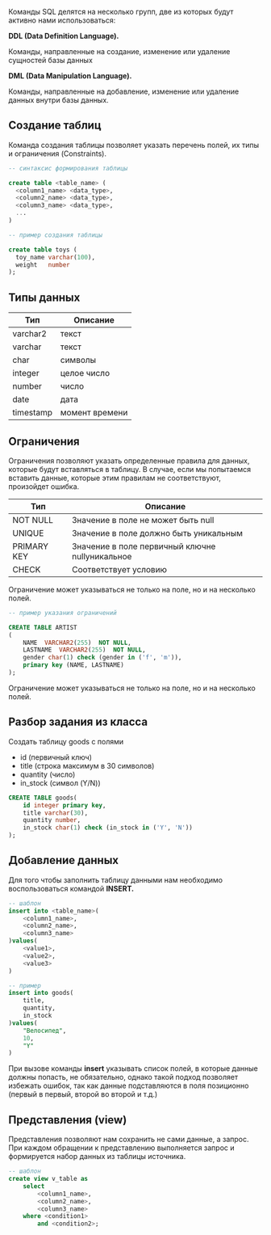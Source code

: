 Команды SQL делятся на несколько групп, две из которых будут активно нами использоваться:

**DDL (Data Definition Language).** 

Команды, направленные на создание, изменение или удаление сущностей базы данных

**DML (Data Manipulation Language).**

Команды, направленные на добавление, изменение или удаление данных внутри базы данных. 

## **Создание таблиц**

Команда создания таблицы позволяет указать перечень полей, их типы и ограничения (Constraints).

```sql
-- синтаксис формирования таблицы

create table <table_name> (
  <column1_name> <data_type>,
  <column2_name> <data_type>,
  <column3_name> <data_type>,
  ...
)

-- пример создания таблицы

create table toys (
  toy_name varchar(100),
  weight   number
);
```

## Типы данных


| Тип 				  | Описание       |
| ------------------- | -------------- |
| varchar2            | текст          |
| varchar             | текст          |
| char                | символы        |
| integer             | целое число    |
| number              | число          |
| date                | дата           |
| timestamp           | момент времени |


## Ограничения

Ограничения позволяют указать определенные правила для данных, которые будут вставляться в таблицу. В случае, если мы попытаемся вставить данные, которые этим правилам не соответствуют, произойдет ошибка. 


| Тип 		    | Описание                                         |
| ------------- | ------------------------------------------------ |
| NOT NULL      | Значение в поле не может быть null               |
| UNIQUE        | Значение в поле должно быть уникальным           |
| PRIMARY KEY   | Значение в поле первичный ключне nullуникальное  |
| CHECK         | Соответствует условию                            |


Ограничение может указываться не только на поле, но и на несколько полей.

```sql
-- пример указания ограничений

CREATE TABLE ARTIST 
(  
  	NAME  VARCHAR2(255)  NOT NULL,
	LASTNAME  VARCHAR2(255)  NOT NULL,
	gender char(1) check (gender in ('f', 'm')),
	primary key (NAME, LASTNAME)
);
```

Ограничение может указываться не только на поле, но и на несколько полей.

## Разбор задания из класса

Создать таблицу goods с полями

- id (первичный ключ)
- title (cтрока максимум в 30 символов)
- quantity (число)
- in_stock (символ (Y/N))

```sql
CREATE TABLE goods(
	id integer primary key,
	title varchar(30),
	quantity number,
	in_stock char(1) check (in_stock in ('Y', 'N'))
);
```

## Добавление данных

Для того чтобы заполнить таблицу данными нам необходимо воспользоваться командой **INSERT.**

```sql
-- шаблон
insert into <table_name>(
	<column1_name>,
	<column2_name>, 
	<column3_name>
)values(
	<value1>,
	<value2>,
	<value3>
)

-- пример 
insert into goods(
	title,
	quantity, 
	in_stock
)values(
	"Велосипед",
	10,
	"Y"
)
```


При вызове команды **insert** указывать список полей, в которые данные должны попасть,  не обязательно, однако такой подход позволяет избежать ошибок, так как данные подставляются в поля позиционно (первый в первый, второй во второй и т.д.)

## Представления (view)

Представления позволяют нам сохранить не сами данные, а запрос. При каждом обращении к представлению выполняется запрос и формируется набор данных из таблицы источника.

```sql
-- шаблон
create view v_table as 
	select
		<column1_name>,
		<column2_name>, 
		<column3_name>
	where <condition1> 
		and <condition2>;
```